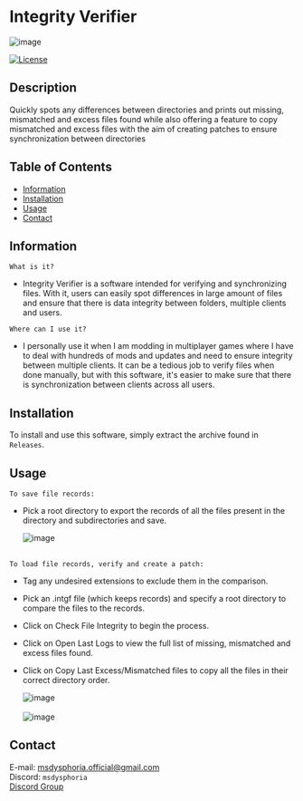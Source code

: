 # Integrity Verifier
![image](https://github.com/user-attachments/assets/d3631592-f7e8-465c-9e00-1575cbc53363)

[![License](https://img.shields.io/badge/license-Ms._Dysphoria-blue.svg)](LICENSE)

## Description

Quickly spots any differences between directories and prints out missing, mismatched and excess files found while also offering a feature to copy mismatched and excess files with the aim of creating patches to ensure synchronization between directories<br />

## Table of Contents
- [Information](#information)
- [Installation](#installation)
- [Usage](#usage)
- [Contact](#contact)

## Information
`What is it?` <br />
- Integrity Verifier is a software intended for verifying and synchronizing files. With it, users can easily spot differences in large amount of files and ensure that there is data integrity between folders, multiple clients and users.
 
`Where can I use it?` <br />
- I personally use it when I am modding in multiplayer games where I have to deal with hundreds of mods and updates and need to ensure integrity between multiple clients. It can be a tedious job to verify files when done manually, but with this software, it's easier to make sure that there is synchronization between clients across all users.
   
## Installation

To install and use this software, simply extract the archive found in `Releases`.

## Usage
`To save file records:` <br />

- Pick a root directory to export the records of all the files present in the directory and subdirectories and save.<br />

  ![image](https://github.com/user-attachments/assets/98f0e9af-43ae-436d-a4ac-78583aef458f)<br /><br />

`To load file records, verify and create a patch:` <br />

- Tag any undesired extensions to exclude them in the comparison.
- Pick an .intgf file (which keeps records) and specify a root directory to compare the files to the records.
- Click on Check File Integrity to begin the process.
- Click on Open Last Logs to view the full list of missing, mismatched and excess files found.
- Click on Copy Last Excess/Mismatched files to copy all the files in their correct directory order.<br />

  ![image](https://github.com/user-attachments/assets/712e23d7-1100-496d-a7a6-997d7559c6e7)<br /><br />
  ![image](https://github.com/user-attachments/assets/b51c5d76-d689-4cb0-b37a-1d3e60436be6)

## Contact
E-mail: msdysphoria.official@gmail.com<br />
Discord: `msdysphoria`<br />
[Discord Group](https://discord.gg/tG6krSHZbG)
